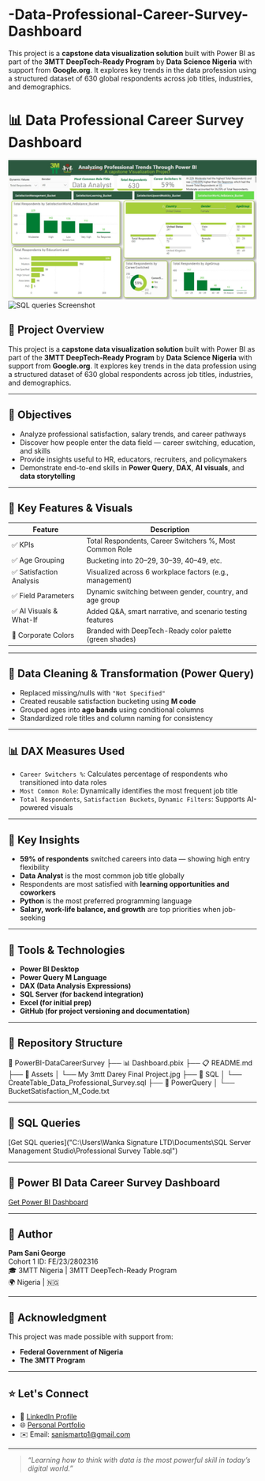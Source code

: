 # -Data-Professional-Career-Survey-Dashboard
This project is a **capstone data visualization solution** built with Power BI as part of the **3MTT DeepTech-Ready Program** by **Data Science Nigeria** with support from **Google.org**. It explores key trends in the data profession using a structured dataset of 630 global respondents across job titles, industries, and demographics.
# 📊 Data Professional Career Survey Dashboard

![Dashboard Screenshot](https://raw.githubusercontent.com/Smart-P4458/-Data-Professional-Career-Survey-Dashboard/11f986dbba27b9d65c7fd7b00e1fb038f81fd27a/Power%20BI%20Capstone%20Project.jpg)
![SQL queries Screenshot]()

## 👋 Project Overview

This project is a **capstone data visualization solution** built with Power BI as part of the **3MTT DeepTech-Ready Program** by **Data Science Nigeria** with support from **Google.org**. It explores key trends in the data profession using a structured dataset of 630 global respondents across job titles, industries, and demographics.

---

## 🎯 Objectives

- Analyze professional satisfaction, salary trends, and career pathways
- Discover how people enter the data field — career switching, education, and skills
- Provide insights useful to HR, educators, recruiters, and policymakers
- Demonstrate end-to-end skills in **Power Query**, **DAX**, **AI visuals**, and **data storytelling**

---

## 📌 Key Features & Visuals

| Feature                               | Description                                                |
|--------------------------------------|------------------------------------------------------------|
| ✅ KPIs                              | Total Respondents, Career Switchers %, Most Common Role   |
| ✅ Age Grouping                      | Bucketing into 20–29, 30–39, 40–49, etc.                   |
| ✅ Satisfaction Analysis             | Visualized across 6 workplace factors (e.g., management)   |
| ✅ Field Parameters                  | Dynamic switching between gender, country, and age group   |
| ✅ AI Visuals & What-If              | Added Q&A, smart narrative, and scenario testing features  |
| 🎨 Corporate Colors                  | Branded with DeepTech-Ready color palette (green shades)   |

---

## 🧹 Data Cleaning & Transformation (Power Query)

- Replaced missing/nulls with `"Not Specified"`
- Created reusable satisfaction bucketing using **M code**
- Grouped ages into **age bands** using conditional columns
- Standardized role titles and column naming for consistency

---

## 📊 DAX Measures Used

- `Career Switchers %`: Calculates percentage of respondents who transitioned into data roles  
- `Most Common Role`: Dynamically identifies the most frequent job title  
- `Total Respondents`, `Satisfaction Buckets`, `Dynamic Filters`: Supports AI-powered visuals

---

## 🧠 Key Insights

- **59% of respondents** switched careers into data — showing high entry flexibility
- **Data Analyst** is the most common job title globally
- Respondents are most satisfied with **learning opportunities and coworkers**
- **Python** is the most preferred programming language
- **Salary, work-life balance, and growth** are top priorities when job-seeking

---

## 🧩 Tools & Technologies

- **Power BI Desktop**
- **Power Query M Language**
- **DAX (Data Analysis Expressions)**
- **SQL Server (for backend integration)**
- **Excel (for initial prep)**
- **GitHub (for project versioning and documentation)**

---

## 📂 Repository Structure
📁 PowerBI-DataCareerSurvey
├── 📊 Dashboard.pbix
├── 📋 README.md
├── 📁 Assets
│ └── My 3mtt Darey Final Project.jpg
├── 📁 SQL 
│ └── CreateTable_Data_Professional_Survey.sql
├── 📁 PowerQuery
│ └── BucketSatisfaction_M_Code.txt

---
## 📁 SQL Queries
[Get SQL queries]("C:\Users\Wanka Signature LTD\Documents\SQL Server Management Studio\Professional Survey Table.sql")


---
## 📁 Power BI Data Career Survey Dashboard
[Get Power BI Dashboard]()


---

## 👤 Author

**Pam Sani George**  
Cohort 1 ID: FE/23/2802316  
🎓 3MTT Nigeria | 3MTT DeepTech-Ready Program  
🌍 Nigeria | 🇳🇬

---

## 📣 Acknowledgment

This project was made possible with support from:

- **Federal Government of Nigeria**
- **The 3MTT Program**

---

## ⭐️ Let's Connect

- 💼 [LinkedIn Profile](https://www.linkedin.com/in/pamsani/)
- 🌐 [Personal Portfolio](https://mavenanalytics.io/profile/08d183b0-f0f1-70a3-a6f9-d7782b33e46b) 
- ✉️ Email: sanismartp1@gmail.com

---

> *“Learning how to think with data is the most powerful skill in today’s digital world.”*



